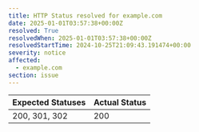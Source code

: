```yaml
---
title: HTTP Status resolved for example.com
date: 2025-01-01T03:57:38+00:00Z
resolved: True
resolvedWhen: 2025-01-01T03:57:38+00:00Z
resolvedStartTime: 2024-10-25T21:09:43.191474+00:00
severity: notice
affected:
  - example.com
section: issue
---
```


| Expected Statuses | Actual Status  |
|-------------------|----------------|
| 200, 301, 302 | 200 |
